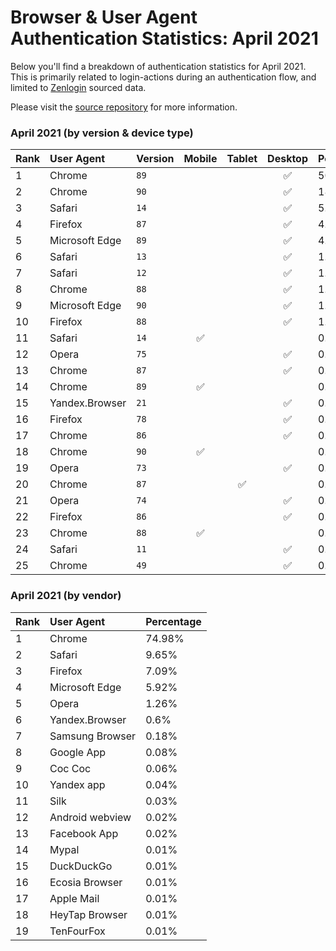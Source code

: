 # Browser & User Agent Authentication Statistics: April 2021

Below you'll find a breakdown of authentication statistics for
April 2021. This is primarily related to login-actions during an
authentication flow, and limited to <a href="https://zenlogin.co"/>Zenlogin</a>
sourced data.

Please visit the
<a href="https://github.com/zenlogin/browser-user-agent-authentication-statistics">source repository</a>
for more information.

### April 2021 (by version & device type)
| Rank | User Agent | Version | Mobile | Tablet | Desktop | Percentage |
| :--- | :--- | :--- | :---: | :---: | :---: | :--- |
| 1 | Chrome | `89` | | | ✅ | 50.78% |
| 2 | Chrome | `90` | | | ✅ | 18.36% |
| 3 | Safari | `14` | | | ✅ | 5.01% |
| 4 | Firefox | `87` | | | ✅ | 4.53% |
| 5 | Microsoft Edge | `89` | | | ✅ | 4.03% |
| 6 | Safari | `13` | | | ✅ | 1.74% |
| 7 | Safari | `12` | | | ✅ | 1.72% |
| 8 | Chrome | `88` | | | ✅ | 1.71% |
| 9 | Microsoft Edge | `90` | | | ✅ | 1.68% |
| 10 | Firefox | `88` | | | ✅ | 1.54% |
| 11 | Safari | `14` | ✅ | | | 0.77% |
| 12 | Opera | `75` | | | ✅ | 0.71% |
| 13 | Chrome | `87` | | | ✅ | 0.69% |
| 14 | Chrome | `89` | ✅ | | | 0.68% |
| 15 | Yandex.Browser | `21` | | | ✅ | 0.55% |
| 16 | Firefox | `78` | | | ✅ | 0.46% |
| 17 | Chrome | `86` | | | ✅ | 0.41% |
| 18 | Chrome | `90` | ✅ | | | 0.31% |
| 19 | Opera | `73` | | | ✅ | 0.27% |
| 20 | Chrome | `87` | | ✅ | | 0.24% |
| 21 | Opera | `74` | | | ✅ | 0.22% |
| 22 | Firefox | `86` | | | ✅ | 0.21% |
| 23 | Chrome | `88` | ✅ | | | 0.18% |
| 24 | Safari | `11` | | | ✅ | 0.18% |
| 25 | Chrome | `49` | | | ✅ | 0.18% |

### April 2021 (by vendor)
| Rank | User Agent | Percentage |
| :--- | :--- | :--- |
| 1 | Chrome | 74.98% |
| 2 | Safari | 9.65% |
| 3 | Firefox | 7.09% |
| 4 | Microsoft Edge | 5.92% |
| 5 | Opera | 1.26% |
| 6 | Yandex.Browser | 0.6% |
| 7 | Samsung Browser | 0.18% |
| 8 | Google App | 0.08% |
| 9 | Coc Coc | 0.06% |
| 10 | Yandex app | 0.04% |
| 11 | Silk | 0.03% |
| 12 | Android webview | 0.02% |
| 13 | Facebook App | 0.02% |
| 14 | Mypal | 0.01% |
| 15 | DuckDuckGo | 0.01% |
| 16 | Ecosia Browser | 0.01% |
| 17 | Apple Mail | 0.01% |
| 18 | HeyTap Browser | 0.01% |
| 19 | TenFourFox | 0.01% |

